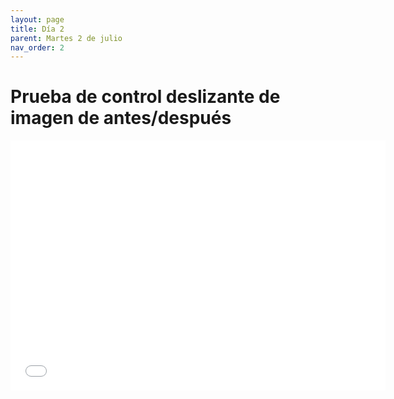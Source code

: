 ```yaml
---
layout: page
title: Día 2
parent: Martes 2 de julio
nav_order: 2
---
```


# Prueba de control deslizante de imagen de antes/después

<iframe src="./02_Slide.html" width="600" height="400" frameborder="0" allowfullscreen></iframe>

